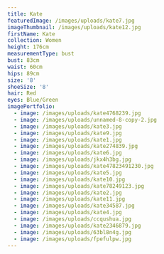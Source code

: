 ```yaml
---
title: Kate
featuredImage: /images/uploads/kate7.jpg
imageThumbnail: /images/uploads/kate12.jpg
firstName: Kate
collection: Women
height: 176cm
measurementType: bust
bust: 83cm
waist: 60cm
hips: 89cm
size: '8'
shoeSize: '8'
hair: Red
eyes: Blue/Green
imagePortfolio:
  - image: /images/uploads/kate4768239.jpg
  - image: /images/uploads/unnamed-8-copy-2.jpg
  - image: /images/uploads/kate3.jpg
  - image: /images/uploads/kate9.jpg
  - image: /images/uploads/kate1.jpg
  - image: /images/uploads/kate274839.jpg
  - image: /images/uploads/kate6.jpg
  - image: /images/uploads/jkx4h3bg.jpg
  - image: /images/uploads/kate47823491230.jpg
  - image: /images/uploads/kate5.jpg
  - image: /images/uploads/kate10.jpg
  - image: /images/uploads/kate78249123.jpg
  - image: /images/uploads/kate2.jpg
  - image: /images/uploads/kate11.jpg
  - image: /images/uploads/kate34587.jpg
  - image: /images/uploads/kate4.jpg
  - image: /images/uploads/ccqushua.jpg
  - image: /images/uploads/kate2346879.jpg
  - image: /images/uploads/63bl8n4g.jpg
  - image: /images/uploads/fpefulpw.jpg
---
```


